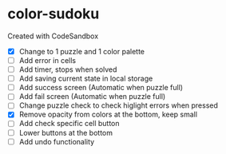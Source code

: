 # color-sudoku
Created with CodeSandbox

- [X] Change to 1 puzzle and 1 color palette
- [ ] Add error in cells
- [ ] Add timer, stops when solved
- [ ] Add saving current state in local storage
- [ ] Add success screen (Automatic when puzzle full)
- [ ] Add fail screen (Automatic when puzzle full)
- [ ] Change puzzle check to check higlight errors when pressed
- [x] Remove opacity from colors at the bottom, keep small
- [ ] Add check specific cell button
- [ ] Lower buttons at the bottom
- [ ] Add undo functionality